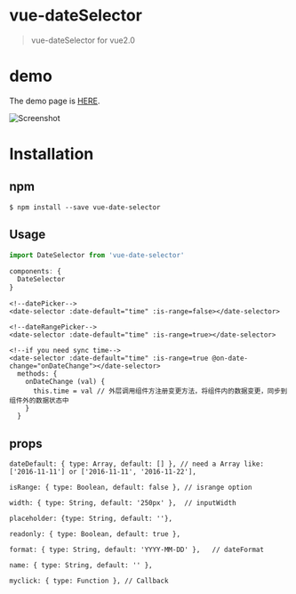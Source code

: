 # vue-dateSelector

> vue-dateSelector for vue2.0

# demo

  The demo page is [HERE](https://ws456999.github.io/vue-datePicker/).

![Screenshot](https://github.com/ws456999/vue-dateSelector/blob/master/screenshot.png)

# Installation

## npm

```shell
$ npm install --save vue-date-selector
```


## Usage

```javaScript
import DateSelector from 'vue-date-selector'

components: {
  DateSelector
}
```

```
<!--datePicker-->
<date-selector :date-default="time" :is-range=false></date-selector>

<!--dateRangePicker-->
<date-selector :date-default="time" :is-range=true></date-selector>

<!--if you need sync time-->
<date-selector :date-default="time" :is-range=true @on-date-change="onDateChange"></date-selector>
  methods: {
    onDateChange (val) {
      this.time = val // 外层调用组件方注册变更方法，将组件内的数据变更，同步到组件外的数据状态中
    }
  }

```
## props

````
dateDefault: { type: Array, default: [] }, // need a Array like: ['2016-11-11'] or ['2016-11-11', '2016-11-22'],

isRange: { type: Boolean, default: false }, // isrange option

width: { type: String, default: '250px' },  // inputWidth

placeholder: {type: String, default: ''},

readonly: { type: Boolean, default: true },

format: { type: String, default: 'YYYY-MM-DD' },   // dateFormat

name: { type: String, default: '' },

myclick: { type: Function }, // Callback

````